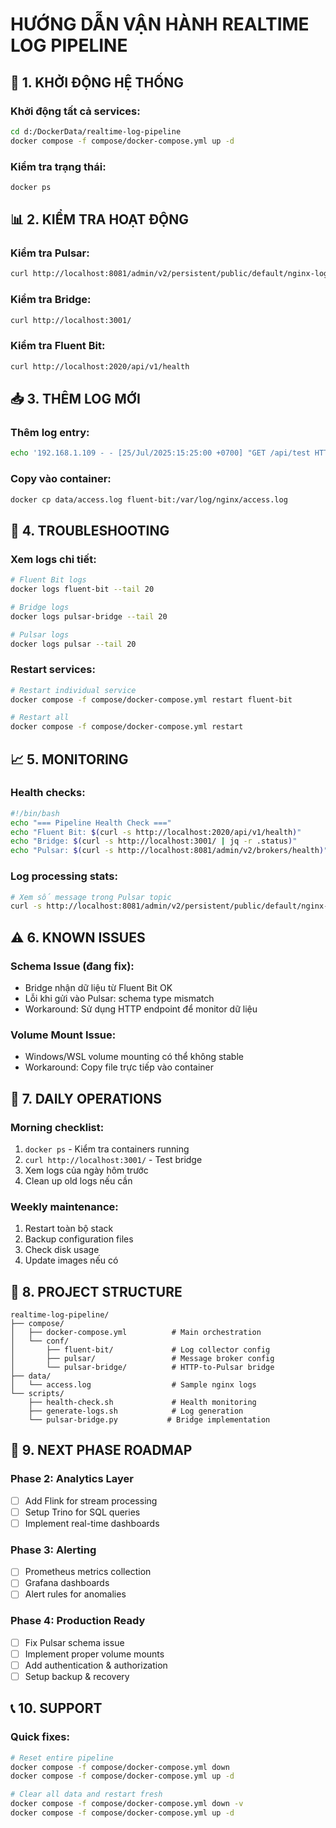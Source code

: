 # HƯỚNG DẪN VẬN HÀNH REALTIME LOG PIPELINE

## 🚀 1. KHỞI ĐỘNG HỆ THỐNG

### Khởi động tất cả services:
```bash
cd d:/DockerData/realtime-log-pipeline
docker compose -f compose/docker-compose.yml up -d
```

### Kiểm tra trạng thái:
```bash
docker ps
```

## 📊 2. KIỂM TRA HOẠT ĐỘNG

### Kiểm tra Pulsar:
```bash
curl http://localhost:8081/admin/v2/persistent/public/default/nginx-logs/stats
```

### Kiểm tra Bridge:
```bash
curl http://localhost:3001/
```

### Kiểm tra Fluent Bit:
```bash
curl http://localhost:2020/api/v1/health
```

## 📥 3. THÊM LOG MỚI

### Thêm log entry:
```bash
echo '192.168.1.109 - - [25/Jul/2025:15:25:00 +0700] "GET /api/test HTTP/1.1" 200 1024 "https://example.com" "TestClient/1.0"' >> data/access.log
```

### Copy vào container:
```bash
docker cp data/access.log fluent-bit:/var/log/nginx/access.log
```

## 🔧 4. TROUBLESHOOTING

### Xem logs chi tiết:
```bash
# Fluent Bit logs
docker logs fluent-bit --tail 20

# Bridge logs  
docker logs pulsar-bridge --tail 20

# Pulsar logs
docker logs pulsar --tail 20
```

### Restart services:
```bash
# Restart individual service
docker compose -f compose/docker-compose.yml restart fluent-bit

# Restart all
docker compose -f compose/docker-compose.yml restart
```

## 📈 5. MONITORING

### Health checks:
```bash
#!/bin/bash
echo "=== Pipeline Health Check ==="
echo "Fluent Bit: $(curl -s http://localhost:2020/api/v1/health)"
echo "Bridge: $(curl -s http://localhost:3001/ | jq -r .status)"
echo "Pulsar: $(curl -s http://localhost:8081/admin/v2/brokers/health)"
```

### Log processing stats:
```bash
# Xem số message trong Pulsar topic
curl -s http://localhost:8081/admin/v2/persistent/public/default/nginx-logs/stats | jq '.msgInCounter'
```

## ⚠️ 6. KNOWN ISSUES

### Schema Issue (đang fix):
- Bridge nhận dữ liệu từ Fluent Bit OK
- Lỗi khi gửi vào Pulsar: schema type mismatch
- Workaround: Sử dụng HTTP endpoint để monitor dữ liệu

### Volume Mount Issue:
- Windows/WSL volume mounting có thể không stable
- Workaround: Copy file trực tiếp vào container

## 🔄 7. DAILY OPERATIONS

### Morning checklist:
1. `docker ps` - Kiểm tra containers running
2. `curl http://localhost:3001/` - Test bridge
3. Xem logs của ngày hôm trước
4. Clean up old logs nếu cần

### Weekly maintenance:
1. Restart toàn bộ stack
2. Backup configuration files
3. Check disk usage
4. Update images nếu có

## 📁 8. PROJECT STRUCTURE

```
realtime-log-pipeline/
├── compose/
│   ├── docker-compose.yml          # Main orchestration
│   └── conf/
│       ├── fluent-bit/             # Log collector config
│       ├── pulsar/                 # Message broker config
│       └── pulsar-bridge/          # HTTP-to-Pulsar bridge
├── data/
│   └── access.log                  # Sample nginx logs
└── scripts/
    ├── health-check.sh             # Health monitoring
    ├── generate-logs.sh            # Log generation
    └── pulsar-bridge.py           # Bridge implementation
```

## 🎯 9. NEXT PHASE ROADMAP

### Phase 2: Analytics Layer
- [ ] Add Flink for stream processing
- [ ] Setup Trino for SQL queries
- [ ] Implement real-time dashboards

### Phase 3: Alerting
- [ ] Prometheus metrics collection
- [ ] Grafana dashboards
- [ ] Alert rules for anomalies

### Phase 4: Production Ready
- [ ] Fix Pulsar schema issue
- [ ] Implement proper volume mounts
- [ ] Add authentication & authorization
- [ ] Setup backup & recovery

## 📞 10. SUPPORT

### Quick fixes:
```bash
# Reset entire pipeline
docker compose -f compose/docker-compose.yml down
docker compose -f compose/docker-compose.yml up -d

# Clear all data and restart fresh
docker compose -f compose/docker-compose.yml down -v
docker compose -f compose/docker-compose.yml up -d
```

